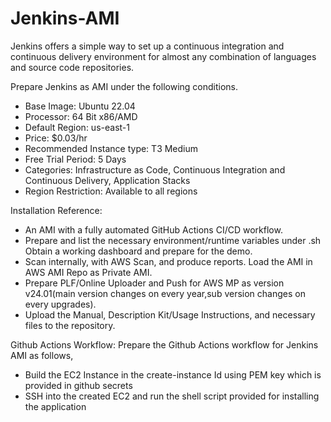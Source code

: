 # Jenkins-AMI

Jenkins offers a simple way to set up a continuous integration and continuous delivery environment for almost any combination of languages and source code repositories.

Prepare Jenkins as AMI under the following conditions.

* Base Image: Ubuntu 22.04
* Processor: 64 Bit x86/AMD
* Default Region: us-east-1
* Price: $0.03/hr 
* Recommended Instance type: T3 Medium 
* Free Trial Period: 5 Days 
* Categories: Infrastructure as Code, Continuous Integration and Continuous Delivery, Application Stacks
* Region Restriction: Available to all regions

Installation Reference:

* An AMI with a fully automated GitHub Actions CI/CD workflow.
* Prepare and list the necessary environment/runtime variables under .sh Obtain a working dashboard and prepare for the demo.
* Scan internally, with AWS Scan, and produce reports. Load the AMI in AWS AMI Repo as Private AMI.
* Prepare PLF/Online Uploader and Push for AWS MP as version v24.01(main version changes on every year,sub version changes on every upgrades).
* Upload the Manual, Description Kit/Usage Instructions, and necessary files to the repository.

Github Actions Workflow: Prepare the Github Actions workflow for Jenkins AMI as follows,

* Build the EC2 Instance in the create-instance Id using PEM key which is provided in github secrets
* SSH into the created EC2 and run the shell script provided for installing the application


